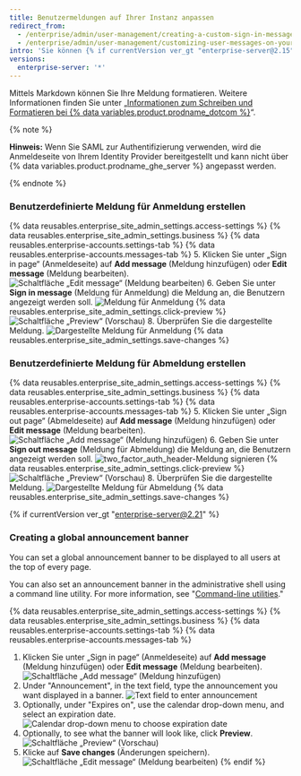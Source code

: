 ```yaml
---
title: Benutzermeldungen auf Ihrer Instanz anpassen
redirect_from:
  - /enterprise/admin/user-management/creating-a-custom-sign-in-message/
  - /enterprise/admin/user-management/customizing-user-messages-on-your-instance
intro: 'Sie können {% if currentVersion ver_gt "enterprise-server@2.15" %}benutzerdefinierte Meldungen erstellen, die Benutzern auf An- und Abmeldeseiten angezeigt werden{% else %}eine benutzerdefinierte Meldung erstellen, die Benutzern auf der Anmeldeseite angezeigt wird{% endif %}.'
versions:
  enterprise-server: '*'
---
```


Mittels Markdown können Sie Ihre Meldung formatieren. Weitere Informationen finden Sie unter „[Informationen zum Schreiben und Formatieren bei {% data variables.product.prodname_dotcom %}](/articles/about-writing-and-formatting-on-github/)“.

{% note %}

**Hinweis:** Wenn Sie SAML zur Authentifizierung verwenden, wird die Anmeldeseite von Ihrem Identity Provider bereitgestellt und kann nicht über {% data variables.product.prodname_ghe_server %} angepasst werden.

{% endnote %}

### Benutzerdefinierte Meldung für Anmeldung erstellen

{% data reusables.enterprise_site_admin_settings.access-settings %}
{% data reusables.enterprise_site_admin_settings.business %}
{% data reusables.enterprise-accounts.settings-tab %}
{% data reusables.enterprise-accounts.messages-tab %}
5. Klicken Sie unter „Sign in page“ (Anmeldeseite) auf **Add message** (Meldung hinzufügen) oder **Edit message** (Meldung bearbeiten). ![Schaltfläche „Edit message“ (Meldung bearbeiten)](/assets/images/enterprise/site-admin-settings/edit-message.png)
6. Geben Sie unter **Sign in message** (Meldung für Anmeldung) die Meldung an, die Benutzern angezeigt werden soll. ![Meldung für Anmeldung](/assets/images/enterprise/site-admin-settings/sign-in-message.png)
{% data reusables.enterprise_site_admin_settings.click-preview %}
  ![Schaltfläche „Preview“ (Vorschau)](/assets/images/enterprise/site-admin-settings/sign-in-message-preview-button.png)
8. Überprüfen Sie die dargestellte Meldung. ![Dargestellte Meldung für Anmeldung](/assets/images/enterprise/site-admin-settings/sign-in-message-rendered.png)
{% data reusables.enterprise_site_admin_settings.save-changes %}

### Benutzerdefinierte Meldung für Abmeldung erstellen

{% data reusables.enterprise_site_admin_settings.access-settings %}
{% data reusables.enterprise_site_admin_settings.business %}
{% data reusables.enterprise-accounts.settings-tab %}
{% data reusables.enterprise-accounts.messages-tab %}
5. Klicken Sie unter „Sign out page“ (Abmeldeseite) auf **Add message** (Meldung hinzufügen) oder **Edit message** (Meldung bearbeiten). ![Schaltfläche „Add message“ (Meldung hinzufügen)](/assets/images/enterprise/site-admin-settings/sign-out-add-message-button.png)
6. Geben Sie unter **Sign out message** (Meldung für Abmeldung) die Meldung an, die Benutzern angezeigt werden soll. ![two_factor_auth_header-Meldung signieren](/assets/images/enterprise/site-admin-settings/sign-out-message.png)
{% data reusables.enterprise_site_admin_settings.click-preview %}
  ![Schaltfläche „Preview“ (Vorschau)](/assets/images/enterprise/site-admin-settings/sign-out-message-preview-button.png)
8. Überprüfen Sie die dargestellte Meldung. ![Dargestellte Meldung für Abmeldung](/assets/images/enterprise/site-admin-settings/sign-out-message-rendered.png)
{% data reusables.enterprise_site_admin_settings.save-changes %}

{% if currentVersion ver_gt "enterprise-server@2.21" %}
### Creating a global announcement banner

You can set a global announcement banner to be displayed to all users at the top of every page.

You can also set an announcement banner in the administrative shell using a command line utility. For more information, see "[Command-line utilities](/enterprise/admin/configuration/command-line-utilities#ghe-announce)."

{% data reusables.enterprise_site_admin_settings.access-settings %}
{% data reusables.enterprise_site_admin_settings.business %}
{% data reusables.enterprise-accounts.settings-tab %}
{% data reusables.enterprise-accounts.messages-tab %}
1. Klicken Sie unter „Sign in page“ (Anmeldeseite) auf **Add message** (Meldung hinzufügen) oder **Edit message** (Meldung bearbeiten). ![Schaltfläche „Add message“ (Meldung hinzufügen)](/assets/images/enterprise/site-admin-settings/add-announcement-button.png)
1. Under "Announcement", in the text field, type the announcement you want displayed in a banner. ![Text field to enter announcement](/assets/images/enterprise/site-admin-settings/announcement-text-field.png)
1. Optionally, under "Expires on", use the calendar drop-down menu, and select an expiration date. ![Calendar drop-down menu to choose expiration date](/assets/images/enterprise/site-admin-settings/expiration-drop-down.png)
1. Optionally, to see what the banner will look like, click **Preview**. ![Schaltfläche „Preview“ (Vorschau)](/assets/images/enterprise/site-admin-settings/preview-announcement-button.png)
1. Klicke auf **Save changes** (Änderungen speichern). ![Schaltfläche „Edit message“ (Meldung bearbeiten)](/assets/images/enterprise/site-admin-settings/save-announcement-button.png)
{% endif %}
